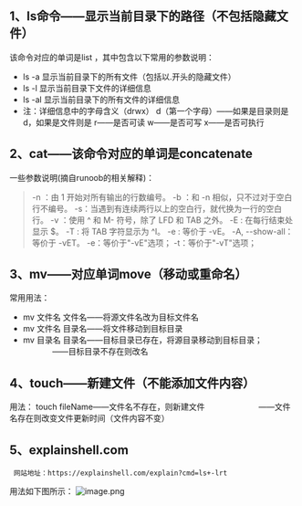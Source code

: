 ## 1、ls命令——显示当前目录下的路径（不包括隐藏文件）
 该命令对应的单词是list ，其中包含以下常用的参数说明：
 - ls -a 显示当前目录下的所有文件（包括以.开头的隐藏文件）
 - ls -l 显示当前目录下文件的详细信息
 - ls -al 显示当前目录下的所有文件的详细信息
 - 注：详细信息中的字母含义（drwx）
d（第一个字母）——如果是目录则是d，如果是文件则是 
r——是否可读
w——是否可写
x——是否可执行
   
   
## 2、cat——该命令对应的单词是concatenate
一些参数说明(摘自runoob的相关解释)：
> -n ：由 1 开始对所有输出的行数编号。
-b ：和 -n 相似，只不过对于空白行不编号。
-s：当遇到有连续两行以上的空白行，就代换为一行的空白行。
-v ：使用 ^ 和 M- 符号，除了 LFD 和 TAB 之外。
-E  : 在每行结束处显示 $。
-T : 将 TAB 字符显示为 ^I。
-e : 等价于 -vE。
-A, --show-all：等价于 -vET。
-e：等价于"-vE"选项；
-t：等价于"-vT"选项；

## 3、mv——对应单词move（移动或重命名）

常用用法：
 - mv 文件名 文件名——将源文件名改为目标文件名
 - mv 文件名 目录名——将文件移动到目标目录
 - mv 目录名 目录名——目标目录已存在，将源目录移动到目标目录；
&nbsp; &nbsp; &nbsp; &nbsp; &nbsp; &nbsp; &nbsp; &nbsp; &nbsp;&nbsp; &nbsp; &nbsp; &nbsp; &nbsp;  ——目标目录不存在则改名

## 4、touch——新建文件（不能添加文件内容）
用法：
touch fileName——文件名不存在，则新建文件
&nbsp; &nbsp; &nbsp; &nbsp; &nbsp; &nbsp; &nbsp; &nbsp; &nbsp; &nbsp; &nbsp; &nbsp;——文件名存在则改变文件更新时间（文件内容不变）

## 5、explainshell.com
     网站地址：https://explainshell.com/explain?cmd=ls+-lrt
用法如下图所示：
![image.png](https://upload-images.jianshu.io/upload_images/11827773-c45190f45b4859e7.png?imageMogr2/auto-orient/strip%7CimageView2/2/w/1240)
